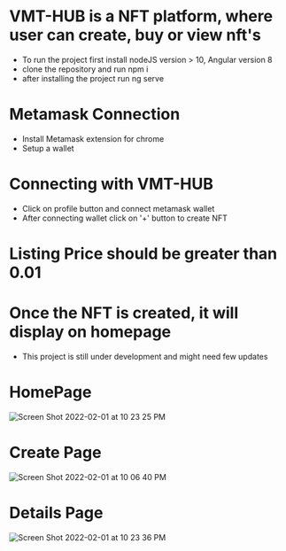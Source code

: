 # VMT-HUB is a NFT platform, where user can create, buy or view nft's
- To run the project first install nodeJS version > 10, Angular version 8
- clone the repository and run npm i
- after installing the project run ng serve
# Metamask Connection
- Install Metamask extension for chrome
- Setup a wallet
# Connecting with VMT-HUB
- Click on profile button and connect metamask wallet
- After connecting wallet click on '+' button to create NFT
# Listing Price should be greater than 0.01
# Once the NFT is created, it will display on homepage
- This project is still under development and might need few updates

# HomePage

![Screen Shot 2022-02-01 at 10 23 25 PM](https://user-images.githubusercontent.com/66404335/152089211-6ac053c4-8909-46f7-b6a7-01b6087cc873.png)

# Create Page
![Screen Shot 2022-02-01 at 10 06 40 PM](https://user-images.githubusercontent.com/66404335/152089237-027e2e21-450c-4055-b756-563e076faa22.png)

# Details Page
![Screen Shot 2022-02-01 at 10 23 36 PM](https://user-images.githubusercontent.com/66404335/152089267-292f2516-2611-4e94-b704-32a238f93797.png)
